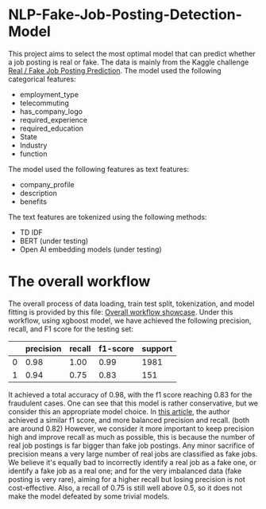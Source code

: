 # NLP-Fake-Job-Posting-Detection-Model
This project aims to select the most optimal model that can predict whether a job posting is real or fake. The data is mainly from the Kaggle challenge [Real / Fake Job Posting Prediction](https://www.kaggle.com/datasets/shivamb/real-or-fake-fake-jobposting-prediction/data).
The model used the following categorical features:
* employment_type
* telecommuting
* has_company_logo
* required_experience
* required_education
* State
* Industry
* function
<!-- -->
The model used the following features as text features:
* company_profile
* description
* benefits
<!-- -->
The text features are tokenized using the following methods:
* TD IDF
* BERT (under testing)
* Open AI embedding models (under testing)
# The overall workflow
The overall process of data loading, train test split, tokenization, and model fitting is provided by this file:
[Overall workflow showcase](https://github.com/GuanqianWang/NLP-Fake-Job-Posting-Detection-Model/blob/main/Workflow_showcase.ipynb). 
Under this workflow, using xgboost model, we have achieved the following precision, recall, and F1 score for the testing set:

|   | precision | recall | f1-score | support |   
|---|-----------|--------|----------|---------|
| 0 | 0.98      | 1.00   | 0.99     | 1981    | 
| 1 | 0.94      | 0.75   | 0.83     | 151     |  

It achieved a total accuracy of 0.98, with the f1 score reaching 0.83 for the fraudulent cases. One can see that this model is rather conservative, but we consider this an appropriate model choice. In [this article](https://medium.com/@sohilsharma1996/real-fake-job-posting-prediction-e67eedfbccc4), the author achieved a similar f1 score, and more balanced precision and recall. (both are around 0.82) However, we consider it more important to keep precision high and improve recall as much as possible, this is because the number of real job postings is far bigger than fake job postings. Any minor sacrifice of precision means a very large number of real jobs are classified as fake jobs. We believe it's equally bad to incorrectly identify a real job as a fake one, or identify a fake job as a real one; and for the very imbalanced data (fake posting is very rare), aiming for a higher recall but losing precision is not cost-effective. Also, a recall of 0.75 is still well above 0.5, so it does not make the model defeated by some trivial models.
